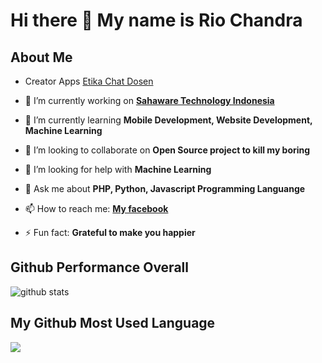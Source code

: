 # Hi there 👋 My name is Rio Chandra

## About Me

- Creator Apps [Etika Chat Dosen](https://play.google.com/store/apps/details?id=com.ken.chat_dosen_helper.release1&hl=en_US&gl=US)

- 🔭 I’m currently working on **[Sahaware Technology Indonesia](http://sahaware.co.id/)**
- 🌱 I’m currently learning **Mobile Development, Website Development, Machine Learning**
- 👯 I’m looking to collaborate on **Open Source project to kill my boring**
- 🤔 I’m looking for help with **Machine Learning**
- 💬 Ask me about **PHP, Python, Javascript Programming Languange**
- 📫 How to reach me: [**My facebook**](http://facebook.com/riomrerror404)
- ⚡ Fun fact: **Grateful to make you happier**

## Github Performance Overall

![github stats](https://github-readme-stats.vercel.app/api?username=riochandra1212&show_icons=true)

## My Github Most Used Language

<img src="https://github-readme-stats.vercel.app/api/top-langs/?username=riochandra1212&theme=vue">
